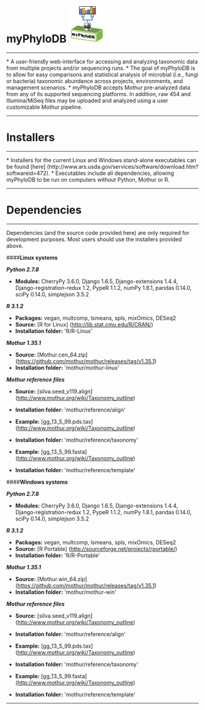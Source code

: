 # myPhyloDB       ![myPhyloDB Logo](media/images/myPhyloDB_Logo.png)
<hr>
* A user-friendly web-interface for accessing and analyzing taxonomic data from multiple projects and/or sequencing runs.
* The goal of myPhyloDB is to allow for easy comparisons and statistical analysis of microbial (i.e., fungi or bacteria) taxonomic abundance across projects, environments, and management scenarios.
* myPhyloDB accepts Mothur pre-analyzed data from any of its supported sequencing platforms. In addition, raw 454 and Illumina/MiSeq files may be uploaded and analyzed using a user customizable Mothur pipeline.

<hr>

# Installers
<hr>
* Installers for the current Linux and Windows stand-alone executables can be found [here] (http://www.ars.usda.gov/services/software/download.htm?softwareid=472).
* Executables include all dependencies, allowing myPhyloDB to be run on computers without Python, Mothur or R.

<hr>

# Dependencies
<hr>
Dependencies (and the source code provided here) are only required for development purposes.  Most users should use the installers provided above.

####**Linux systems**

***Python 2.7.8***

* **Modules:** CherryPy 3.6.0, Django 1.6.5, Django-extensions 1.4.4, Django-registration-redux 1.2, PypeR 1.1.2, numPy 1.8.1, pandas 0.14.0, sciPy 0.14.0, simplejson 3.5.2

***R 3.1.2***

* **Packages:** vegan, multcomp, lsmeans, spls, mixOmics, DESeq2
* **Source:** [R for Linux] (http://lib.stat.cmu.edu/R/CRAN/)
* **Installation folder:** 'R/R-Linux'

***Mothur 1.35.1***

* **Source:** [Mothur.cen_64.zip] (https://github.com/mothur/mothur/releases/tag/v1.35.1)
* **Installation folder:** 'mothur/mothur-linux'
       
***Mothur reference files***

* **Source:** [silva.seed_v119.align] (http://www.mothur.org/wiki/Taxonomy_outline)
* **Installation folder:** 'mothur/reference/align'


* **Example:** [gg_13_5_99.pds.tax]  (http://www.mothur.org/wiki/Taxonomy_outline)
* **Installation folder:** 'mothur/reference/taxonomy'


* **Example:** [gg_13_5_99.fasta]  (http://www.mothur.org/wiki/Taxonomy_outline)
* **Installation folder:** 'mothur/reference/template'

####**Windows systems**

***Python 2.7.8***

* **Modules:** CherryPy 3.6.0, Django 1.6.5, Django-extensions 1.4.4, Django-registration-redux 1.2, PypeR 1.1.2, numPy 1.8.1, pandas 0.14.0, sciPy 0.14.0, simplejson 3.5.2

***R 3.1.2***

* **Packages:** vegan, multcomp, lsmeans, spls, mixOmics, DESeq2
* **Source:** [R Portable] (http://sourceforge.net/projects/rportable/)
* **Installation folder:** 'R/R-Portable'

***Mothur 1.35.1***

* **Source:** [Mothur.win_64.zip] (https://github.com/mothur/mothur/releases/tag/v1.35.1)
* **Installation folder:** 'mothur/mothur-win'
       
***Mothur reference files***

* **Source:** [silva.seed_v119.align] (http://www.mothur.org/wiki/Taxonomy_outline)
* **Installation folder:** 'mothur/reference/align'


* **Example:** [gg_13_5_99.pds.tax]  (http://www.mothur.org/wiki/Taxonomy_outline)
* **Installation folder:** 'mothur/reference/taxonomy'


* **Example:** [gg_13_5_99.fasta]  (http://www.mothur.org/wiki/Taxonomy_outline)
* **Installation folder:** 'mothur/reference/template'

<hr>
